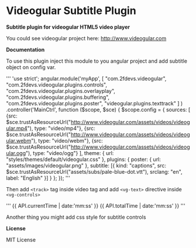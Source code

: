 Videogular Subtitle Plugin
==========================

**Subtitle plugin for videogular HTML5 video player**

You could see videogular project here: http://www.videogular.com

**Documentation**

To use this plugin inject this module to you angular project and add subtitle object on config var.

'''
'use strict';
angular.module('myApp',
  [
    "com.2fdevs.videogular",
		"com.2fdevs.videogular.plugins.controls",
		"com.2fdevs.videogular.plugins.overlayplay",
		"com.2fdevs.videogular.plugins.buffering",
		"com.2fdevs.videogular.plugins.poster",
		"videogular.plugins.texttrack"
	]
)
.controller('MainCtrl', function ($scope, $sce) {
  $scope.config = {
    sources: [
      {src: $sce.trustAsResourceUrl("http://www.videogular.com/assets/videos/videogular.mp4"), type: "video/mp4"},
      {src: $sce.trustAsResourceUrl("http://www.videogular.com/assets/videos/videogular.webm"), type: "video/webm"},
      {src: $sce.trustAsResourceUrl("http://www.videogular.com/assets/videos/videogular.ogg"), type: "video/ogg"}
    ],
    theme: {
      url: "styles/themes/default/videogular.css"
    },
    plugins: {
			poster: {
				url: "assets/images/videogular.png"
			},
		  subtitle: [{
        kind: "captions",
			  src: $sce.trustAsResourceUrl("assets/subs/pale-blue-dot.vtt"),
			  srclang: "en",
			  label: "English"
      }]
    }
  };
});
'''

Then add `<track>` tag inside video tag and add `<vg-text>` directive inside `<vg-controls>`

'''
<videogular vg-theme="config.theme">
    <vg-video vg-src="config.sources">
        <track></track> <!-- add html5 text track tag -->
    </vg-video>
    <vg-controls vg-autohide="config.autoHide" style="height: 50px;">
        <vg-play-pause-button></vg-play-pause-button>
        <vg-timeDisplay>{{ API.currentTime | date:'mm:ss' }}</vg-timeDisplay>
        <vg-scrubBar>
            <vg-scrubbarcurrenttime></vg-scrubbarcurrenttime>
        </vg-scrubBar>
        <vg-timeDisplay>{{ API.totalTime | date:'mm:ss' }}</vg-timeDisplay>
        <vg-volume>
            <vg-mutebutton></vg-mutebutton>
            <vg-volumebar></vg-volumebar>
        </vg-volume>
        <vg-text vg-text-src="config.plugins.subtitle"></vg-text> <!-- vg-text directive with subtile config var -->
        <vg-fullscreenButton></vg-fullscreenButton>
    </vg-controls>
</videogular>
'''

Another thing you might add css style for subtitle controls

**License**

MIT License
